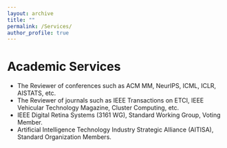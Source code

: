 ```yaml
---
layout: archive
title: ""
permalink: /Services/
author_profile: true
---
```


Academic Services
===
* The Reviewer of conferences such as ACM MM, NeurIPS, ICML, ICLR, AISTATS, etc.
* The Reviewer of journals such as IEEE Transactions on ETCI, IEEE Vehicular Technology Magazine, Cluster Computing, etc.
* IEEE Digital Retina Systems (3161 WG), Standard Working Group, Voting Member.
* Artificial Intelligence Technology Industry Strategic Alliance (AITISA), Standard Organization Members.



